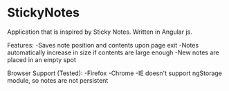 # StickyNotes
Application that is inspired by Sticky Notes. Written in Angular js.

Features:
-Saves note position and contents upon page exit
-Notes automatically increase in size if contents are large enough
-New notes are placed in an empty spot

Browser Support (Tested):
-Firefox
-Chrome
-IE doesn't support ngStorage module, so notes are not persistent

